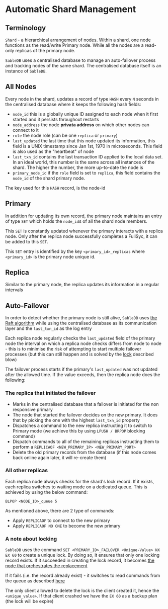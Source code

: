 # Automatic Shard Management

## Terminology

`Shard` - a hierarchical arrangement of nodes. Within a shard, one node functions as the read/write Primary node.
While all the nodes are a read-only replicas of the primary node.

`SableDB` uses a centralised database to manage an auto-failover process and tracking nodes of the same shard.
The centralised database itself is an instance of `SableDB`.

## All Nodes

Every node in the shard, updates a record of type `HASH` every `N` seconds in the centralised database where it keeps the following hash fields:

- `node_id` this is a globally unique ID assigned to each node when it first started and it persists throughout restarts
- `node_address` the node **privata address** on which other nodes can connect to it
- `role` the node role (can be one `replica` or `primary`)
- `last_updated` the last time that this node updated its information, this field is a UNIX timestamp since Jan 1st, 1970 in microseconds. This field is also used as the "heartbeat" of node
- `last_txn_id` contains the last transaction ID applied to the local data set. In an ideal world, this number is the same across all instances of the shard. The higher the number, the more up-to-date the node is
- `primary_node_id` if the `role` field is set to `replica`, this field contains the `node_id` of the shard primary node.

The key used for this `HASH` record, is the node-id

## Primary

In addition for updating its own record, the primary node maintains an entry of type `SET` which holds the `node_id`s of all
the shard node members.

This `SET` is constantly updated whenever the primary interacts with a replica node. Only after the replica node successfully completes a FullSyc,
it can be added to this `SET`.

This `SET` entry is identified by the key `<primary_id>_replicas` where `<primary_id>` is the primary node unique id.

## Replica

Similar to the primary node, the replica updates its information in a regular intervals

## Auto-Failover

In order to detect whether the primary node is still alive, `SableDB` uses [the Raft algorithm][1] while using the centralised database
as its communication layer and the `last_txn_id` as the log entry

Each replica node regularly checks the `last_updated` field of the primary node the interval on which a replica node checks differs from node to
node - this is to minimise the risk of attempting to start multiple failover processes (but this can still happen and is solved by the [lock][4] described blow)

The failover process starts if the primary's `last_updated` was not updated after the allowed time. If the value exceeds, then
the replica node does the following:

### The replica that initiated the failover

- Marks in the centralised database that a failover is initiated for the non responsive primary
- The node that started the failover decides on the new primary. It does that by picking the one with the highest `last_txn_id` property
- Dispatches a command to the new replica instructing it to switch to Primary mode (we achieve this by using `LPUSH / BRPOP` blocking command)
- Dispatch commands to all of the remaining replicas instructing them to perform a `REPLICAOF <NEW_PRIMARY_IP> <NEW_PRIMARY_PORT>`
- Delete the old primary records from the database (if this node comes back online again later, it will re-create them)

### All other replicas

Each replica node always checks for the shard's lock record. If it exists, each replica switches to waiting mode on a dedicated queue.
This is achieved by using the below command:

```
BLPOP <NODE_ID>_queue 5
```

As mentioned above, there are 2 type of commands:

- Apply `REPLICAOF` to connect to the new primary
- Apply `REPLICAOF NO ONE` to become the new primary

### A note about locking

`SableDB` uses the command `SET <PRIMARY_ID>_FAILOVER <Unique-Value> NX EX 60` to create a unique lock.
By doing so, it ensures that only one locking record exists. If it succeeded in creating the lock record,
it becomes [the node that orchestrates the replacement][3]

If it fails (i.e. the record already exist) - it switches to read commands from the queue as described [here][2]

The only client allowed to delete the lock is the client created it, hence the `<unique_value>`. If that client crashed
we have the `EX 60` as a backup plan (the lock will be expire)

 [1]: https://raft.github.io/
 [2]: /sabledb/design/auto-failover/#all-other-replicas
 [3]: /sabledb/design/auto-failover/#the-replica-that-initiated-the-failover
 [4]: /sabledb/design/auto-failover/#a-note-about-locking